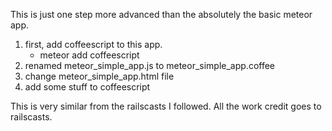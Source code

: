 This is just one step more advanced than the absolutely the basic meteor app.

1. first, add coffeescript to this app. 
    * meteor add coffeescript
2. renamed meteor_simple_app.js to meteor_simple_app.coffee
3. change meteor_simple_app.html file
4. add some stuff to coffeescript

This is very similar from the railscasts I followed.
All the work credit goes to railscasts.